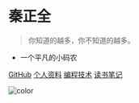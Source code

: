<!-- _coverpage.md -->

<!--![logo](_media/icon.svg) -->

# 秦正全</small>

> 你知道的越多，你不知道的越多。

- 一个平凡的小码农

[GitHub](https://github.com/qinzhengquan)
[个人资料](README.md)
[编程技术](编程技术/README.md)
[读书笔记](读书笔记/README.md)

<!-- 背景色 -->
![color](#f0f0f0)
